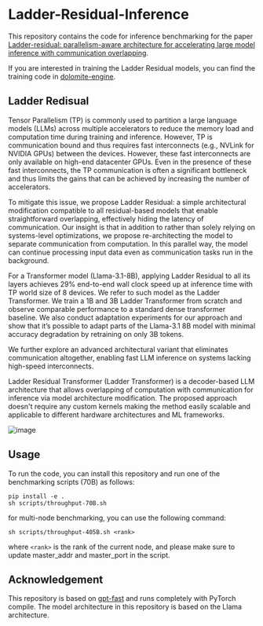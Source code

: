 # Ladder-Residual-Inference
This repository contains the code for inference benchmarking for the paper [Ladder-residual: parallelism-aware architecture for accelerating large model inference with communication overlapping](https://arxiv.org/abs/2501.06589).

If you are interested in training the Ladder Residual models, you can find the training code in [dolomite-engine](https://github.com/IBM/dolomite-engine).

## Ladder Redisual
Tensor Parallelism (TP) is commonly used to partition a large language models (LLMs) across multiple accelerators to reduce the memory load and computation time during training and inference. However, TP is communication bound and thus requires fast interconnects (e.g., NVLink for NVIDIA GPUs) between the devices. However, these fast interconnects are only available on high-end datacenter GPUs. Even in the presence of these fast interconnects, the TP communication is often a significant bottleneck and thus limits the gains that can be achieved by increasing the number of accelerators.

To mitigate this issue, we propose Ladder Residual: a simple architectural modification compatible to all residual-based models that enable straightforward overlapping, effectively hiding the latency of communication. Our insight is that in addition to rather than solely relying on systems-level optimizations, we propose re-architecting the model to separate communication from computation. In this parallel way, the model can continue processing input data even as communication tasks run in the background.

For a Transformer model (Llama-3.1-8B), applying Ladder Residual to all its layers achieves 29% end-to-end wall clock speed up at inference time with TP world size of 8 devices. We refer to such model as the Ladder Transformer. We train a 1B and 3B Ladder Transformer from scratch and observe comparable performance to a standard dense transformer baseline. We also conduct adaptation experiments for our approach and show that it’s possible to adapt parts of the Llama-3.1 8B model with minimal accuracy degradation by retraining on only 3B tokens. 

We further explore an advanced architectural variant that eliminates communication altogether, enabling fast LLM inference on systems lacking high-speed interconnects.

Ladder Residual Transformer (Ladder Transformer) is a decoder-based LLM architecture that allows overlapping of computation with communication for inference via model architecture modification. The proposed approach doesn't require any custom kernels making the method easily scalable and applicable to different hardware architectures and ML frameworks.

![image](./assets/architecture.png)

## Usage
To run the code, you can install this repository and run one of the benchmarking scripts (70B) as follows:
```shell
pip install -e .
sh scripts/throughput-70B.sh
```
for multi-node benchmarking, you can use the following command:
```shell
sh scripts/throughput-405B.sh <rank>
```
where `<rank>` is the rank of the current node, and please make sure to update master_addr and master_port in the script.

## Acknowledgement

This repository is based on [gpt-fast](https://github.com/pytorch-labs/gpt-fast) and runs completely with PyTorch compile. The model architecture in this repository is based on the Llama architecture.
